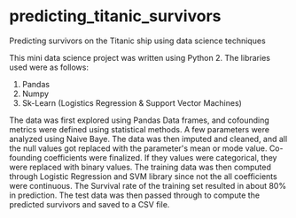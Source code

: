 # predicting_titanic_survivors
Predicting survivors on the Titanic ship using data science techniques

This mini data science project was written using Python 2.
The libraries used were as follows:

1) Pandas 
2) Numpy
3) Sk-Learn (Logistics Regression & Support Vector Machines)

The data was first explored using Pandas Data frames, and cofounding metrics were defined using statistical methods.
A few parameters were analyzed using Naive Baye.
The data was then imputed and cleaned, and all the null values got replaced with the parameter's mean or mode value.
Co-founding coefficients were finalized. If they values were categorical, they were replaced with binary values.
The training data was then computed through Logistic Regression and SVM library since not the all coefficients were continuous.
The Survival rate of the training set resulted in about 80% in prediction.
The test data was then passed through to compute the predicted survivors and saved to a CSV file.
